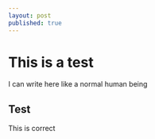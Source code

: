 ```yaml
---
layout: post
published: true
---
```


# This is a test
I can write here like a normal human being

## Test
This is correct
